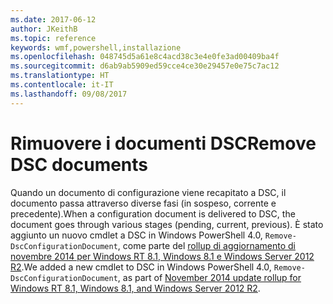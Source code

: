 ```yaml
---
ms.date: 2017-06-12
author: JKeithB
ms.topic: reference
keywords: wmf,powershell,installazione
ms.openlocfilehash: 048745d5a61e8c4acd38c3e4e0fe3ad00409ba4f
ms.sourcegitcommit: d6ab9ab5909ed59cce4ce30e29457e0e75c7ac12
ms.translationtype: HT
ms.contentlocale: it-IT
ms.lasthandoff: 09/08/2017
---
```

# <a name="remove-dsc-documents"></a><span data-ttu-id="48ed6-102">Rimuovere i documenti DSC</span><span class="sxs-lookup"><span data-stu-id="48ed6-102">Remove DSC documents</span></span>

<span data-ttu-id="48ed6-103">Quando un documento di configurazione viene recapitato a DSC, il documento passa attraverso diverse fasi (in sospeso, corrente e precedente).</span><span class="sxs-lookup"><span data-stu-id="48ed6-103">When a configuration document is delivered to DSC, the document goes through various stages (pending, current, previous).</span></span> <span data-ttu-id="48ed6-104">È stato aggiunto un nuovo cmdlet a DSC in Windows PowerShell 4.0, `Remove-DscConfigurationDocument`, come parte del [rollup di aggiornamento di novembre 2014 per Windows RT 8.1, Windows 8.1 e Windows Server 2012 R2](https://support.microsoft.com/kb/3000850).</span><span class="sxs-lookup"><span data-stu-id="48ed6-104">We added a new cmdlet to DSC in Windows PowerShell 4.0, `Remove-DscConfigurationDocument`, as part of [November 2014 update rollup for Windows RT 8.1, Windows 8.1, and Windows Server 2012 R2](https://support.microsoft.com/kb/3000850).</span></span>
